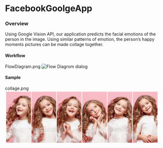 # FacebookGoolgeApp

### Overview

Using Google Vision API, our application predicts the facial emotions of the person in the
image. Using similar patterns of emotion, the person’s happy moments pictures can be made collage together.

#### Workflow
FlowDiagram.png
![Flow Diagrom dialog](https://github.com/nishamizh/facebookGoolgeApp/blob/main/FlowDiagram.png)<br>

#### Sample
collage.png
![collage.png](https://github.com/nishamizh/facebookGoolgeApp/blob/main/collage.png)<br>





